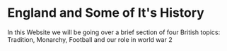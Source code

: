 <h1> England and Some of It's History</h1>
<body>
  <p1> In this Website we will be going over a brief section of four British topics: Tradition, Monarchy, Football and our role in world war 2 </p1>
  </body>
<h3> 
